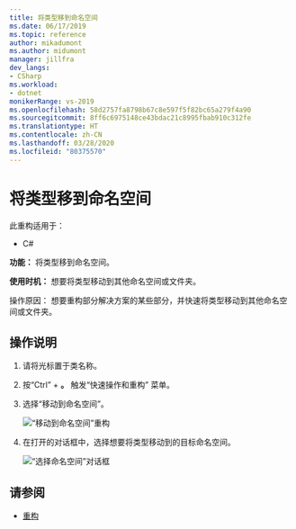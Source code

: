 ```yaml
---
title: 将类型移到命名空间
ms.date: 06/17/2019
ms.topic: reference
author: mikadumont
ms.author: midumont
manager: jillfra
dev_langs:
- CSharp
ms.workload:
- dotnet
monikerRange: vs-2019
ms.openlocfilehash: 58d2757fa8798b67c8e597f5f82bc65a279f4a90
ms.sourcegitcommit: 8ff6c6975148ce43bdac21c8995fbab910c312fe
ms.translationtype: HT
ms.contentlocale: zh-CN
ms.lasthandoff: 03/28/2020
ms.locfileid: "80375570"
---
```

# <a name="move-type-to-namespace"></a>将类型移到命名空间

此重构适用于：

- C#

**功能：** 将类型移到命名空间。

**使用时机：** 想要将类型移动到其他命名空间或文件夹。 

操作原因：  想要重构部分解决方案的某些部分，并快速将类型移动到其他命名空间或文件夹。 

## <a name="how-to"></a>操作说明

1. 请将光标置于类名称。
2. 按“Ctrl”  + **。** 触发“快速操作和重构”  菜单。
3. 选择“移动到命名空间”。 

   ![“移动到命名空间”重构](media/move-to-namespace.png)

4. 在打开的对话框中，选择想要将类型移动到的目标命名空间。 

   ![“选择命名空间”对话框](media/select-target-namespace.png)

## <a name="see-also"></a>请参阅

- [重构](../refactoring-in-visual-studio.md)

